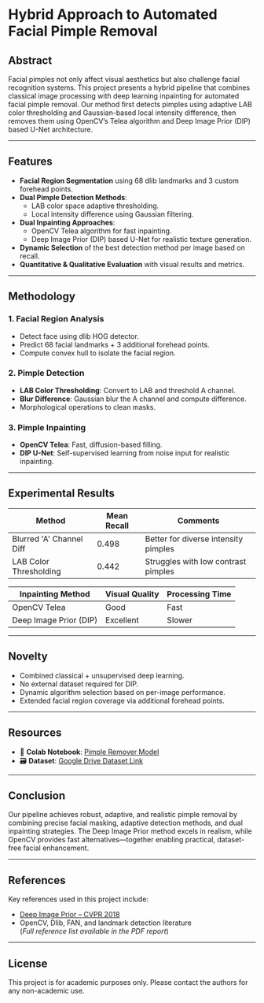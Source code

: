 # Hybrid Approach to Automated Facial Pimple Removal

##  Abstract

Facial pimples not only affect visual aesthetics but also challenge facial recognition systems. This project presents a hybrid pipeline that combines classical image processing with deep learning inpainting for automated facial pimple removal. Our method first detects pimples using adaptive LAB color thresholding and Gaussian-based local intensity difference, then removes them using OpenCV’s Telea algorithm and Deep Image Prior (DIP) based U-Net architecture.

---

##  Features

- **Facial Region Segmentation** using 68 dlib landmarks and 3 custom forehead points.
- **Dual Pimple Detection Methods**:
  - LAB color space adaptive thresholding.
  - Local intensity difference using Gaussian filtering.
- **Dual Inpainting Approaches**:
  - OpenCV Telea algorithm for fast inpainting.
  - Deep Image Prior (DIP) based U-Net for realistic texture generation.
- **Dynamic Selection** of the best detection method per image based on recall.
- **Quantitative & Qualitative Evaluation** with visual results and metrics.

---

##  Methodology

### 1. Facial Region Analysis
- Detect face using dlib HOG detector.
- Predict 68 facial landmarks + 3 additional forehead points.
- Compute convex hull to isolate the facial region.

### 2. Pimple Detection
- **LAB Color Thresholding**: Convert to LAB and threshold A channel.
- **Blur Difference**: Gaussian blur the A channel and compute difference.
- Morphological operations to clean masks.

### 3. Pimple Inpainting
- **OpenCV Telea**: Fast, diffusion-based filling.
- **DIP U-Net**: Self-supervised learning from noise input for realistic inpainting.

---

##  Experimental Results

| Method                     | Mean Recall | Comments                                |
|---------------------------|-------------|-----------------------------------------|
| Blurred 'A' Channel Diff  | 0.498       | Better for diverse intensity pimples    |
| LAB Color Thresholding    | 0.442       | Struggles with low contrast pimples     |

| Inpainting Method         | Visual Quality | Processing Time |
|---------------------------|----------------|-----------------|
| OpenCV Telea              | Good           | Fast            |
| Deep Image Prior (DIP)    | Excellent      | Slower          |

---

##  Novelty

- Combined classical + unsupervised deep learning.
- No external dataset required for DIP.
- Dynamic algorithm selection based on per-image performance.
- Extended facial region coverage via additional forehead points.

---

##  Resources

- 🔗 **Colab Notebook**: [Pimple Remover Model](https://colab.research.google.com/drive/12OPdjwGulsCcBHLo3dCcinmn9tyLUxN2?usp=sharing)  
- 🗃️ **Dataset**: [Google Drive Dataset Link](https://drive.google.com/drive/folders/1I0i2bxpgjzVXhpGR6oiD8Jy4OciE80j-?usp=sharing)

---

## Conclusion

Our pipeline achieves robust, adaptive, and realistic pimple removal by combining precise facial masking, adaptive detection methods, and dual inpainting strategies. The Deep Image Prior method excels in realism, while OpenCV provides fast alternatives—together enabling practical, dataset-free facial enhancement.

---

## References

Key references used in this project include:
- [Deep Image Prior – CVPR 2018](https://arxiv.org/abs/1711.10925)
- OpenCV, Dlib, FAN, and landmark detection literature  
(*Full reference list available in the PDF report*)

---

## License

This project is for academic purposes only. Please contact the authors for any non-academic use.

